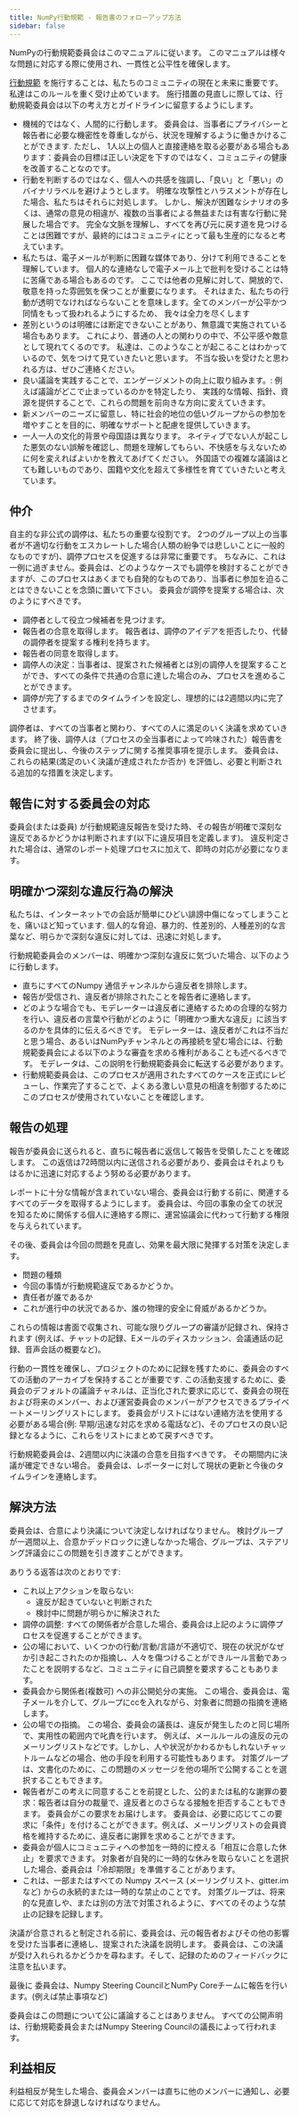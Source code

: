 ```yaml
---
title: NumPy行動規範 - 報告書のフォローアップ方法
sidebar: false
---
```


NumPyの行動規範委員会はこのマニュアルに従います。 このマニュアルは様々な問題に対応する際に使用され、一貫性と公平性を確保します。

[行動規範](/code-of-conduct) を施行することは、私たちのコミュニティの現在と未来に重要です。 私達はこのルールを重く受け止めています。 施行措置の見直しに際しては、行動規範委員会は以下の考え方とガイドラインに留意するようにします。

* 機械的ではなく、人間的に行動します。 委員会は、当事者にプライバシーと報告者に必要な機密性を尊重しながら、状況を理解するように働きかけることができます. ただし、 1人以上の個人と直接連絡を取る必要がある場合もあります：委員会の目標は正しい決定を下すのではなく、コミュニティの健康を改善することなのです。
* 行動を判断するのではなく、個人への共感を強調し、「良い」と「悪い」のバイナリラベルを避けようとします。 明確な攻撃性とハラスメントが存在した場合、私たちはそれらに対処します。 しかし、解決が困難なシナリオの多くは、通常の意見の相違が、複数の当事者による無益または有害な行動に発展した場合です。 完全な文脈を理解し、すべてを再び元に戻す道を見つけることは困難ですが、最終的にはコミュニティにとって最も生産的になると考えています。
* 私たちは、電子メールが判断に困難な媒体であり、分けて利用できることを理解しています。 個人的な連絡なしで電子メール上で批判を受けることは特に苦痛である場合もあるのです。 ここでは他者の見解に対して、開放的で、敬意を持った雰囲気を保つことが重要になります。 それはまた、私たちの行動が透明でなければならないことを意味します。全てのメンバーが公平かつ同情をもって扱われるようにするため、 我々は全力を尽くします
* 差別というのは明確には断定できないことがあり、無意識で実施されている場合もあります。 これにより、普通の人との関わりの中で、不公平感や敵意として現れてくるのです。 私達は、このようなことが起こることはわかっているので、気をつけて見ていきたいと思います。 不当な扱いを受けたと思われる方は、ぜひご連絡ください。
* 良い議論を実践することで、エンゲージメントの向上に取り組みます。: 例えば議論がどこで止まっているのかを特定したり、 実践的な情報、指針、資源を提供することで、これらの問題を前向きな方向に変えていきます。
* 新メンバーのニーズに留意し、特に社会的地位の低いグループからの参加を増やすことを目的に、明確なサポートと配慮を提供していきます。
* 一人一人の文化的背景や母国語は異なります。 ネイティブでない人が起こした悪気のない誤解を確認し、問題を理解してもらい、不快感を与えないために何を変えればよいかを教えてあげてください。 外国語での複雑な議論はとても難しいものであり、国籍や文化を超えて多様性を育てていきたいと考えています。


## 仲介

自主的な非公式の調停は、私たちの重要な役割です。 2つのグループ以上の当事者が不適切な行動をエスカレートした場合(人類の紛争では悲しいことに一般的なものですが)、調停プロセスを促進するは非常に重要です。 ちなみに、これは一例に過ぎません。委員会は、どのようなケースでも調停を検討することができますが、このプロセスはあくまでも自発的なものであり、当事者に参加を迫ることはできないことを念頭に置いて下さい。 委員会が調停を提案する場合は、次のようにすべきです。

* 調停者として役立つ候補者を見つけます。
* 報告者の合意を取得します。 報告者は、調停のアイデアを拒否したり、代替の調停者を提案する権利を持ちます。
* 報告者の同意を取得します。
* 調停人の決定：当事者は、提案された候補者とは別の調停人を提案することができ、すべての条件で共通の合意に達した場合のみ、プロセスを進めることができます。
* 調停が完了するまでのタイムラインを設定し、理想的には2週間以内に完了させます。

調停者は、すべての当事者と関わり、すべての人に満足のいく決議を求めていきます。 終了後、調停人は（プロセスの全当事者によって吟味された）報告書を委員会に提出し、今後のステップに関する推奨事項を提示します。 委員会は、これらの結果(満足のいく決議が達成されたか否か) を評価し、必要と判断される追加的な措置を決定します。


## 報告に対する委員会の対応

委員会(または委員) が行動規範違反報告を受けた時、その報告が明確で深刻な違反であるかどうかは判断されます(以下に違反項目を定義します)。 違反判定された場合は、通常のレポート処理プロセスに加えて、即時の対応が必要になります。


## 明確かつ深刻な違反行為の解決

私たちは、インターネットでの会話が簡単にひどい誹謗中傷になってしまうことを、痛いほど知っています. 個人的な脅迫、暴力的、性差別的、人種差別的な言葉など、明らかで深刻な違反に対しては、迅速に対処します。

行動規範委員会のメンバーは、明確かつ深刻な違反に気づいた場合、以下のように行動します。

* 直ちにすべてのNumpy 通信チャンネルから違反者を排除します。
* 報告が受信され、違反者が排除されたことを報告者に連絡します。
* どのような場合でも、モデレーターは違反者に連絡するための合理的な努力を行い、違反者の言葉や行動がどのように「明確かつ重大な違反」に該当するのかを具体的に伝えるべきです。 モデレーターは、違反者がこれは不当だと思う場合、あるいはNumPyチャンネルとの再接続を望む場合には、行動規範委員会による以下のような審査を求める権利があることも述べるべきです。 モデレータは、この説明を行動規範委員会に転送する必要があります。
* 行動規範委員会は、このプロセスが適用されたすべてのケースを正式にレビューし、作業完了することで、よくある激しい意見の相違を制御するためにこのプロセスが使用されていないことを確認します。


## 報告の処理

報告が委員会に送られると、直ちに報告者に返信して報告を受領したことを確認します。 この返信は72時間以内に送信される必要があり、委員会はそれよりもはるかに迅速に対応するよう努める必要があります。

レポートに十分な情報が含まれていない場合、委員会は行動する前に、関連するすべてのデータを取得するようにします。 委員会は、今回の事象の全ての状況を知るために関係する個人に連絡する際に、運営協議会に代わって行動する権限を与えられています。

その後、委員会は今回の問題を見直し、効果を最大限に発揮する対策を決定します。

* 問題の種類
* 今回の事情が行動規範違反であるかどうか。
* 責任者が誰であるか
* これが進行中の状況であるか、誰の物理的安全に脅威があるかどうか。

これらの情報は書面で収集され、可能な限りグループの審議が記録され、保持されます (例えば、チャットの記録、Eメールのディスカッション、会議通話の記録、音声会話の概要など)。

行動の一貫性を確保し、プロジェクトのために記録を残すために、委員会のすべての活動のアーカイブを保持することが重要です. この活動支援するために、委員会のデフォルトの議論チャネルは、正当化された要求に応じて、委員会の現在および将来のメンバー、および運営委員会のメンバーがアクセスできるプライベートメーリングリストにします。 委員会がリストにはない連絡方法を使用する必要がある場合(例: 早期/迅速な対応を求める電話など)、そのプロセスの良い記録となるように、これらをリストにまとめて戻すべきです。

行動規範委員会は、2週間以内に決議の合意を目指すべきです。 その期間内に決議が確定できない場合。 委員会は、レポーターに対して現状の更新と今後のタイムラインを連絡します。


## 解決方法

委員会は、合意により決議について決定しなければなりません。 検討グループが一週間以上、合意かデッドロックに達しなかった場合、グループは、ステアリング評議会にこの問題を引き渡すことができます。

ありうる返答は次のとおりです:

* これ以上アクションを取らない:
  -   違反が起きていないと判断された
  -   検討中に問題が明らかに解決された
* 調停の調整: すべての関係者が合意した場合、委員会は上記のように調停プロセスを促進することができます。
* 公の場において、いくつかの行動/言動/言語が不適切で、現在の状況がなぜか引き起こされたのか指摘し、人々を傷つけることができルール言動であったことを説明するなど、コミュニティに自己調整を要求することもあります。
* 委員会から関係者(複数可) への非公開処分の実施。 この場合、委員会は、電子メールを介して、グループにccを入れながら、対象者に問題の指摘を連絡します。
* 公の場での指摘。 この場合、委員会の議長は、違反が発生したのと同じ場所で、実用性の範囲内で叱責を行います。 例えば、メールルールの違反の元のメーリングリストなどです。しかし、人や状況がかわるかもしれないチャットルームなどの場合、他の手段を利用する可能性もあります。 対策グループは、文書化のために、この問題のメッセージを他の場所で公開することを選択することもできます。
* 報告者がこの考えに同意することを前提とした、公的または私的な謝罪の要求：報告者は自分の裁量で、違反者とのさらなる接触を拒否することもできます。 委員会がこの要求をお届けします。 委員会は、必要に応じてこの要求に「条件」を付けることができます。例えば、メーリングリストの会員資格を維持するために、違反者に謝罪を求めることができます。
* 委員会が個人にコミュニティへの参加を一時的に控える「相互に合意した休止」を要求できます。 対象者が自発的に一時的な休みを取らないことを選択した場合、委員会は「冷却期限」を準備することがあります。
* これは、一部またはすべての Numpy スペース (メーリングリスト、gitter.im など) からの永続的または一時的な禁止のことです。 対策グループは、将来的な見直しや、または別の方法で対策されるように、すべてのそのような禁止の記録を記録します。

決議が合意されると制定される前に、委員会は、元の報告者およびその他の影響を受けた当事者に連絡し、提案された決議を説明します。 委員会は、この決議が受け入れられるかどうかを尋ねます。そして、記録のためのフィードバックに注意を払います。

最後に 委員会は、Numpy Steering CouncilとNumPy Coreチームに報告を行います。(例えば禁止事項など)

委員会はこの問題について公に議論することはありません。 すべての公開声明は、行動規範委員会またはNumpy Steering Councilの議長によって行われます。


## 利益相反

利益相反が発生した場合、委員会メンバーは直ちに他のメンバーに通知し、必要に応じて対応を辞退しなければなりません。
